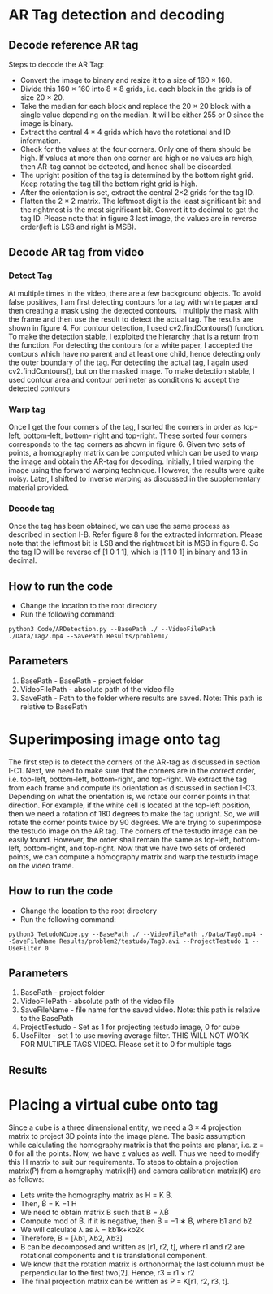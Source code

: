 # AR Tag detection and decoding
## Decode reference AR tag
Steps to decode the AR Tag:
- Convert the image to binary and resize it to a size of
160 × 160.
- Divide this 160 × 160 into 8 × 8 grids, i.e. each block
in the grids is of size 20 × 20.
- Take the median for each block and replace the 20 × 20 block with a single value depending on the median. It
will be either 255 or 0 since the image is binary.
- Extract the central 4 × 4 grids which have the rotational
and ID information.
- Check for the values at the four corners. Only one of
them should be high. If values at more than one corner
are high or no values are high, then AR-tag cannot be
detected, and hence shall be discarded.
- The upright position of the tag is determined by the
bottom right grid. Keep rotating the tag till the bottom
right grid is high.
- After the orientation is set, extract the central 2×2 grids
for the tag ID.
- Flatten the 2 × 2 matrix. The leftmost digit is the least
significant bit and the rightmost is the most significant
bit. Convert it to decimal to get the tag ID. Please note
that in figure 3 last image, the values are in reverse
order(left is LSB and right is MSB).
## Decode AR tag from video
### Detect Tag
At multiple times in the video, there are
a few background objects. To avoid false positives, I am first
detecting contours for a tag with white paper and then creating
a mask using the detected contours. I multiply the mask with
the frame and then use the result to detect the actual tag. The
results are shown in figure 4.
For contour detection, I used cv2.findContours() function. To
make the detection stable, I exploited the hierarchy that is a
return from the function. For detecting the contours for a white
paper, I accepted the contours which have no parent and at least one child, hence detecting only the outer boundary of
the tag.
For detecting the actual tag, I again used cv2.findContours(),
but on the masked image. To make detection stable, I used
contour area and contour perimeter as conditions to accept
the detected contours
### Warp tag
Once I get the four corners of the tag, I
sorted the corners in order as top-left, bottom-left, bottom-
right and top-right. These sorted four corners corresponds to
the tag corners as shown in figure 6. Given two sets of points, a homography matrix can be computed which can be used to
warp the image and obtain the AR-tag for decoding. Initially, I
tried warping the image using the forward warping technique.
However, the results were quite noisy. Later, I shifted to
inverse warping as discussed in the supplementary material
provided.
### Decode tag
Once the tag has been obtained, we can use
the same process as described in section I-B. Refer figure 8
for the extracted information. Please note that the leftmost bit
is LSB and the rightmost bit is MSB in figure 8. So the tag
ID will be reverse of [1 0 1 1], which is [1 1 0 1] in binary
and 13 in decimal.

## How to run the code
- Change the location to the root directory 
- Run the following command:
```  
python3 Code/ARDetection.py --BasePath ./ --VideoFilePath ./Data/Tag2.mp4 --SavePath Results/problem1/
```


## Parameters
1) BasePath - BasePath - project folder 
2) VideoFilePath - absolute path of the video file
3) SavePath - Path to the folder where results are saved. Note: This path is relative to BasePath

# Superimposing image onto tag
The first step is to detect the corners of the AR-tag as
discussed in section I-C1. Next, we need to make sure that
the corners are in the correct order, i.e. top-left, bottom-left,
bottom-right, and top-right. We extract the tag from each
frame and compute its orientation as discussed in section I-C3.
Depending on what the orientation is, we rotate our corner
points in that direction. For example, if the white cell is located
at the top-left position, then we need a rotation of 180 degrees
to make the tag upright. So, we will rotate the corner points
twice by 90 degrees. We are trying to superimpose the testudo image on the AR
tag. The corners of the testudo image can be easily found.
However, the order shall remain the same as top-left, bottom-
left, bottom-right, and top-right. Now that we have two sets
of ordered points, we can compute a homography matrix and
warp the testudo image on the video frame.

## How to run the code
- Change the location to the root directory 
- Run the following command: 
```
python3 TetudoNCube.py --BasePath ./ --VideoFilePath ./Data/Tag0.mp4 --SaveFileName Results/problem2/testudo/Tag0.avi --ProjectTestudo 1 --UseFilter 0
```

## Parameters

1) BasePath - project folder 
2) VideoFilePath - absolute path of the video file
3) SaveFileName - file name for the saved video. Note: this path is relative to the BasePath
4) ProjectTestudo - Set as 1 for projecting testudo image, 0 for cube
5) UseFilter - set 1 to use moving average filter. THIS WILL NOT WORK FOR MULTIPLE TAGS VIDEO. Please set it to 0 for multiple tags 

## Results

# Placing a virtual cube onto tag
Since a cube is a three dimensional entity, we need a
3 × 4 projection matrix to project 3D points into the image
plane. The basic assumption while calculating the homography
matrix is that the points are planar, i.e. z = 0 for all the points.
Now, we have z values as well. Thus we need to modify this H
matrix to suit our requirements. To steps to obtain a projection
matrix(P) from a homgraphy matrix(H) and camera calibration
matrix(K) are as follows:
- Lets write the homography matrix as H = K B̃.
- Then, B̃ = K −1 H
- We need to obtain matrix B such that B = λB̃
- Compute mod of B̃. if it is negative, then B̃ = −1 ∗ B̃, where b1 and b2
- We will calculate λ as λ = kb1k+kb2k
- Therefore, B = [λb1, λb2, λb3]
- B can be decomposed and written as [r1, r2, t], where r1
and r2 are rotational components and t is translational
component.
- We know that the rotation matrix is orthonormal; the
last column must be perpendicular to the first two[2].
Hence, r3 = r1 × r2
- The final projection matrix can be written as P =
K[r1, r2, r3, t].


